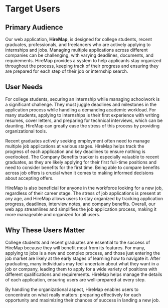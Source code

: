 # Target Users

## Primary Audience


Our web application, **HireMap**, is designed for college students, recent graduates, professionals, and freelancers who are actively applying to internships and jobs. Managing multiple applications across different companies can be challenging, with varying deadlines, documents, and requirements. HireMap provides a system to help applicants stay organized throughout the process, keeping track of their progress and ensuring they are prepared for each step of their job or internship search.

## User Needs

For college students, securing an internship while managing schoolwork is a significant challenge. They must juggle deadlines and milestones in the application process while handling a demanding academic workload. For many students, applying to internships is their first experience with writing resumes, cover letters, and preparing for technical interviews, which can be daunting. HireMap can greatly ease the stress of this process by providing organizational tools.

Recent graduates actively seeking employment often need to manage multiple job applications at various stages. HireMap helps track the progress of each application and key deadlines to ensure nothing is overlooked. The Company Benefits tracker is especially valuable to recent graduates, as they are likely applying for their first full-time positions and need to consider benefits for the first time. Being able to compare benefits across job offers is crucial when it comes to making informed decisions about accepting offers.

HireMap is also beneficial for anyone in the workforce looking for a new job, regardless of their career stage. The stress of job applications is present at any age, and HireMap allows users to stay organized by tracking application progress, deadlines, interview notes, and company benefits. Overall, our web app streamlines and simplifies the job application process, making it more manageable and organized for all users.

## Why These Users Matter

College students and recent graduates are essential to the success of HireMap because they will benefit most from its features. For many, applying to jobs is a new and complex process, and those just entering the job market are likely at the early stages of learning how to navigate it. After graduating, many individuals may feel uncertain about what they want in a job or company, leading them to apply for a wide variety of positions with different qualifications and requirements. HireMap helps manage the details of each application, ensuring users are well-prepared at every step.

By handling the organizational aspect, HireMap enables users to concentrate on what really matters: preparing effectively for each opportunity and maximizing their chances of success in landing a new job.
